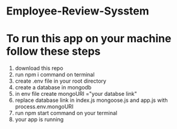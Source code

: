 # Employee-Review-Sysstem
# To run this app on your machine follow these steps 
1. download this repo
2. run npm i command on terminal
3. create .env file in your root directory
4. create a database in mongodb
5. in env file create mongoURI ="your databse link"
6. replace database link in index.js mongoose.js and app.js with process.env.mongoURI
7. run npm start command on your terminal 
8. your app is running

